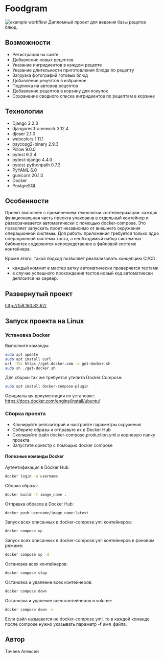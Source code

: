 # Foodgram
![example workflow](https://github.com/lexeyt/foodgram-project-react/actions/workflows/main.yml/badge.svg)
Дипломный проект для ведения базы рецетов блюд.

## Возможности
- Регистрация на сайте
- Добавление новых рецептов
- Указание ингридиентов в каждом рецепте
- Указание длительности приготовления блюда по рецепту
- Загрузка фотографий готовых блюд
- Добавление рецептов в избранное
- Подписка на авторов рецептов
- Добавление рецептов в корзину для покупок
- Сохранение сводного списка ингридиентов по рецептам в корзине

## Технологии
- Django 3.2.3
- djangorestframework 3.12.4
- djoser 2.1.0
- webcolors 1.11.1
- psycopg2-binary 2.9.3
- Pillow 9.0.0
- pytest 6.2.4
- pytest-django 4.4.0
- pytest-pythonpath 0.7.3
- PyYAML 6.0
- gunicorn 20.1.0
- Docker
- PostgreSQL

## Особенности
Проект выполнен с применением технологии контейнеризации: каждая функциональная часть преокта упакована в отдельный контейнер и разворачивается автоматически с помощью docker-compose.
Это позволяет запускать проет независимо от внешнего окружения операционной системы. Для работы приложения требуется только ядро операционной системы хоста, а необходимый набор системных библиотек содержится непосредственно в файловой системе контейнера.

Кроме этого, такой подход позволяет реалализовать концепцию CI/CD:
- каждый коммит в мастер ветку автоматически проверяется тестами
- в случае успешного прохождения тестов новый код автоматиески деплоится на сервер.

## Развернутый проект
http://158.160.82.62/

## Запуск проекта на Linux
### Установка Docker
Выполните команды:
```sh
sudo apt update
sudo apt install curl
url -fSL https://get.docker.com -o get-docker.sh 
sudo sh ./get-docker.sh
```
Для сборки так же требуется утилита Docker Compose:
```sh
sudo apt install docker-compose-plugin 
```
Официальная документация по установке: https://docs.docker.com/engine/install/ubuntu/

### Сборка проекта
- Клонируйте репозиторий и настройте параметры окружения
- Соберите образы и отправьте их в Docker Hub
- Скопируйте файл docker-compose.production.yml в корневую папку проекта
- Запустите оркестр с помощью docker compose

#### Полезные команды Docker
Аутентификация в Docker Hub:
```sh
docker login -u username 
```
Сборка образа:
```sh
docker build -t image_name . 
```
Отправка образов в Docker Hub:
```sh
docker push username/image_name:latest
```
Запуск всех описанных в docker-compose.yml контейнеров:
```sh
docker compose up
```
Запуск всех описанных в docker-compose.yml контейнеров в фоновом режиме:
```sh
docker compose up -d
```
Остановка всех контейнеров:
```sh
docker compose stop
```
Остановка и удаление всех контейнеров:
```sh
docker compose down
```
Остановка и удаление всех контейнеров и volume:
```sh
docker compose down -v
```
Если файл называется не docker-compose.yml, то в каждой команде после compose нужно
указывать параметр -f имя_файла.


## Автор

Тачеев Алексей
